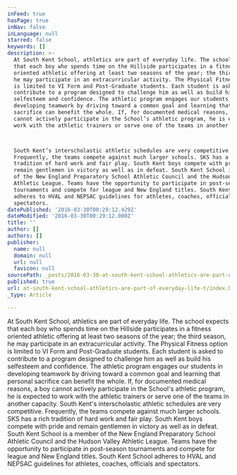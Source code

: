 ```yaml
---
inFeed: true
hasPage: true
inNav: false
inLanguage: null
starred: false
keywords: []
description: >-
  At South Kent School, athletics are part of everyday life. The school expects
  that each boy who spends time on the Hillside participates in a fitness
  oriented athletic offering at least two seasons of the year; the third season,
  he may participate in an extracurricular activity. The Physical Fitness option
  is limited to VI Form and Post-Graduate students. Each student is asked to
  contribute to a program designed to challenge him as well as build his
  selfesteem and confidence. The athletic program engages our students in
  developing teamwork by driving toward a common goal and learning that personal
  sacrifice can benefit the whole. If, for documented medical reasons, a boy
  cannot actively participate in the School’s athletic program, he is expected to
  work with the athletic trainers or serve one of the teams in another capacity.



  South Kent’s interscholastic athletic schedules are very competitive.
  Frequently, the teams compete against much larger schools. SKS has a rich
  tradition of hard work and fair play. South Kent boys compete with pride and
  remain gentlemen in victory as well as in defeat. South Kent School is a member
  of the New England Preparatory School Athletic Council and the Hudson Valley
  Athletic League. Teams have the opportunity to participate in post-season
  tournaments and compete for league and New England titles. South Kent School
  adheres to HVAL and NEPSAC guidelines for athletes, coaches, officials and
  spectators.
datePublished: '2016-03-30T00:29:12.429Z'
dateModified: '2016-03-30T00:29:12.000Z'
title: ''
author: []
authors: []
publisher:
  name: null
  domain: null
  url: null
  favicon: null
sourcePath: _posts/2016-03-30-at-south-kent-school-athletics-are-part-of-everyday-life-t.md
published: true
url: at-south-kent-school-athletics-are-part-of-everyday-life-t/index.html
_type: Article

---
```

At South Kent School, athletics are part of everyday life. The school expects that each boy who spends time on the Hillside participates in a fitness oriented athletic offering at least two seasons of the year; the third season, he may participate in an extracurricular activity. The Physical Fitness option is limited to VI Form and Post-Graduate students. Each student is asked to contribute to a program designed to challenge him as well as build his selfesteem and confidence. The athletic program engages our students in developing teamwork by driving toward a common goal and learning that personal sacrifice can benefit the whole. If, for documented medical reasons, a boy cannot actively participate in the School's athletic program, he is expected to work with the athletic trainers or serve one of the teams in another capacity.
South Kent's interscholastic athletic schedules are very competitive. Frequently, the teams compete against much larger schools. SKS has a rich tradition of hard work and fair play. South Kent boys compete with pride and remain gentlemen in victory as well as in defeat. South Kent School is a member of the New England Preparatory School Athletic Council and the Hudson Valley Athletic League. Teams have the opportunity to participate in post-season tournaments and compete for league and New England titles. South Kent School adheres to HVAL and NEPSAC guidelines for athletes, coaches, officials and spectators.